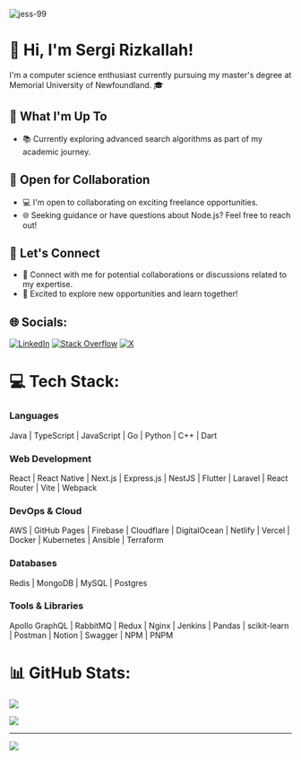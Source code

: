 <p align="left"> <img src="https://komarev.com/ghpvc/?username=sergi-s&label=Profile%20views&color=0e75b6&style=flat" alt="jess-99" /> </p>

# 👋 Hi, I'm Sergi Rizkallah!

I'm a computer science enthusiast currently pursuing my master's degree at Memorial University of Newfoundland. 🎓

## 🚀 What I'm Up To

- 📚 Currently exploring advanced search algorithms as part of my academic journey.

## 💼 Open for Collaboration

- 💻 I'm open to collaborating on exciting freelance opportunities.
- 🌐 Seeking guidance or have questions about Node.js? Feel free to reach out!

## 🌱 Let's Connect

- 🔗 Connect with me for potential collaborations or discussions related to my expertise.
- 🚀 Excited to explore new opportunities and learn together!



## 🌐 Socials:
[![LinkedIn](https://img.shields.io/badge/LinkedIn-%230077B5.svg?logo=linkedin&logoColor=white)](https://linkedin.com/in/sergi-rizkallah) [![Stack Overflow](https://img.shields.io/badge/-Stackoverflow-FE7A16?logo=stack-overflow&logoColor=white)](https://stackoverflow.com/users/12103616) [![X](https://img.shields.io/badge/X-black.svg?logo=X&logoColor=white)](https://x.com/sergi_samir) 

# 💻 Tech Stack:
### Languages
Java | TypeScript | JavaScript | Go | Python | C++ | Dart

### Web Development
React | React Native | Next.js | Express.js | NestJS | Flutter | Laravel | React Router | Vite | Webpack

### DevOps & Cloud
AWS | GitHub Pages | Firebase | Cloudflare | DigitalOcean | Netlify | Vercel | Docker | Kubernetes | Ansible | Terraform

### Databases
Redis | MongoDB | MySQL | Postgres

### Tools & Libraries
Apollo GraphQL | RabbitMQ | Redux | Nginx | Jenkins | Pandas | scikit-learn | Postman | Notion | Swagger | NPM | PNPM

# 📊 GitHub Stats:
![](https://sergi-github-readme-stats.vercel.app/api?username=sergi-s&theme=dark&hide_border=false&include_all_commits=true&count_private=true)<br/>
<!--
![](https://github-readme-streak-stats.herokuapp.com/?user=sergi-s&theme=dark&hide_border=false)<br/>
-->
![](https://sergi-github-readme-stats.vercel.app/api/top-langs/?username=sergi-s&theme=dark&hide_border=false&hide=Jupyter%20Notebook&include_all_commits=true&count_private=true&layout=compact)
<!--
## 🏆 GitHub Trophies
![](https://github-profile-trophy.vercel.app/?username=sergi-s&theme=radical&no-frame=true&no-bg=true&margin-w=4)
-->
<!--
### ✍️ Random Dev Quote
![](https://quotes-github-readme.vercel.app/api?type=horizontal&theme=radical)
-->

<!--
### 😂 Random Dev Meme
<img src='https://randommeme-five.vercel.app/' style="height: 400px;"/>
-->
---
[![](https://visitcount.itsvg.in/api?id=sergi-s&icon=0&color=0)](https://visitcount.itsvg.in)

<!-- Proudly created with GPRM ( https://gprm.itsvg.in ) -->
